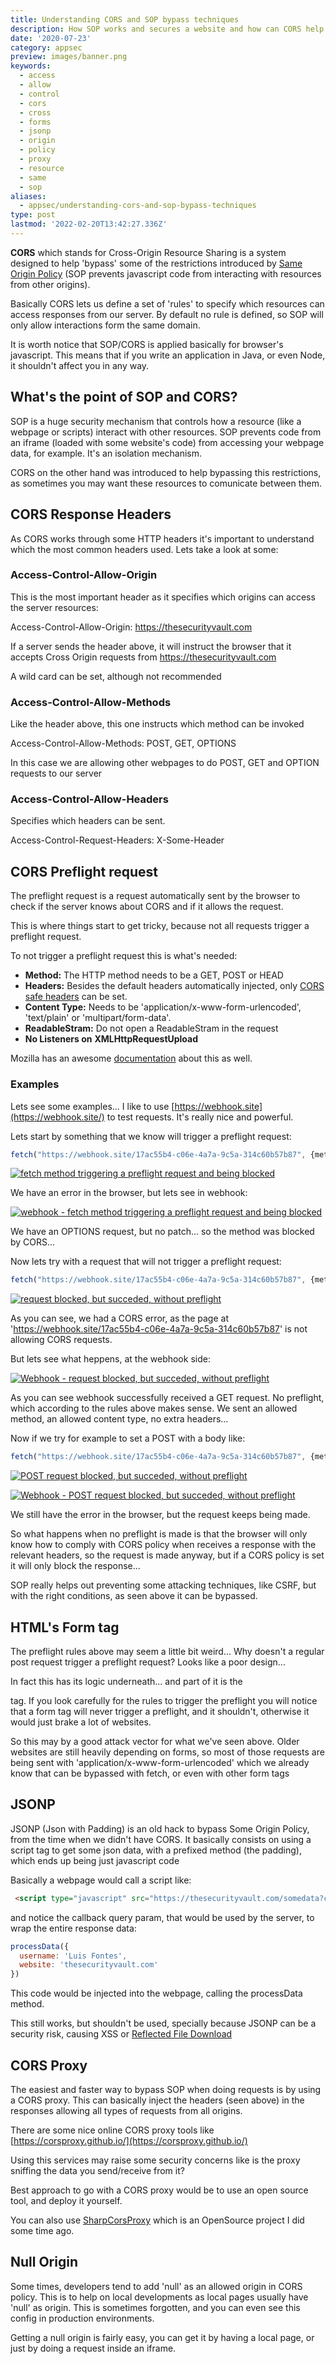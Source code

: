 ```yaml
---
title: Understanding CORS and SOP bypass techniques
description: How SOP works and secures a website and how can CORS help us creating more dynamic applications, by bypassing some SOP restrictions
date: '2020-07-23'
category: appsec
preview: images/banner.png
keywords:
  - access
  - allow
  - control
  - cors
  - cross
  - forms
  - jsonp
  - origin
  - policy
  - proxy
  - resource
  - same
  - sop
aliases:
  - appsec/understanding-cors-and-sop-bypass-techniques
type: post
lastmod: '2022-02-20T13:42:27.336Z'
---
```


**CORS** which stands for Cross-Origin Resource Sharing is a system designed to help 'bypass' some of the restrictions introduced by [Same Origin Policy](https://developer.mozilla.org/en-US/docs/Web/Security/Same-origin_policy) (SOP prevents javascript code from interacting with resources from other origins).

Basically CORS lets us define a set of 'rules' to specify which resources can access responses from our server. By default no rule is defined, so SOP will only allow interactions form the same domain.

It is worth notice that SOP/CORS is applied basically for browser's javascript. This means that if you write an application in Java, or even Node, it shouldn't affect you in any way.

## What's the point of SOP and CORS?

SOP is a huge security mechanism that controls how a resource (like a webpage or scripts) interact with other resources. SOP prevents code from an iframe (loaded with some website's code) from accessing your webpage data, for example. It's an isolation mechanism.

CORS on the other hand was introduced to help bypassing this restrictions, as sometimes you may want these resources to comunicate between them.

## CORS Response Headers

As CORS works through some HTTP headers it's important to understand which the most common headers used. Lets take a look at some:

### Access-Control-Allow-Origin

This is the most important header as it specifies which origins can access the server resources:

Access-Control-Allow-Origin: <https://thesecurityvault.com>

If a server sends the header above, it will instruct the browser that it accepts Cross Origin requests from <https://thesecurityvault.com>

A wild card can be set, although not recommended

### Access-Control-Allow-Methods

Like the header above, this one instructs which method can be invoked

Access-Control-Allow-Methods: POST, GET, OPTIONS

In this case we are allowing other webpages to do POST, GET and OPTION requests to our server

### Access-Control-Allow-Headers

Specifies which headers can be sent.

Access-Control-Request-Headers: X-Some-Header

## CORS Preflight request

The preflight request is a request automatically sent by the browser to check if the server knows about CORS and if it allows the request.

This is where things start to get tricky, because not all requests trigger a preflight request.

To not trigger a preflight request this is what's needed:

- **Method:** The HTTP method needs to be a GET, POST or HEAD
- **Headers:** Besides the default headers automatically injected, only [CORS safe headers](https://fetch.spec.whatwg.org/#cors-safelisted-request-header) can be set.
- **Content Type:** Needs to be 'application/x-www-form-urlencoded', 'text/plain' or 'multipart/form-data'.
- **ReadableStram:** Do not open a ReadableStram in the request
- **No Listeners on** **XMLHttpRequestUpload**

Mozilla has an awesome [documentation](https://developer.mozilla.org/en-US/docs/Web/HTTP/CORS#Simple_requests) about this as well.

### Examples

Lets see some examples... I like to use [https://webhook.site](https://webhook.site/) to test requests. It's really nice and powerful.

Lets start by something that we know will trigger a preflight request:

```ts
fetch("https://webhook.site/17ac55b4-c06e-4a7a-9c5a-314c60b57b87", {method: 'PATCH', headers: {'content-type': 'text/plain'}, body: 'thesecurityvault'}).then(r => console.log(r.body)).catch(() => console.log("failed"))
```

[![fetch method triggering a preflight request and being blocked](images/image-6.png)](images/image-6.png)

We have an error in the browser, but lets see in webhook:

[![webhook - fetch method triggering a preflight request and being blocked](images/image-7-1024x465.png)](images/image-7-1024x465.png)

We have an OPTIONS request, but no patch... so the method was blocked by CORS...

Now lets try with a request that will not trigger a preflight request:

```ts
fetch("https://webhook.site/17ac55b4-c06e-4a7a-9c5a-314c60b57b87", {method: 'GET', headers: {'content-type': 'text/plain'}}).then(r => console.log("done")).catch(() => console.log("failed"))
```

[![request blocked, but succeded, without preflight](images/image.png)](images/image.png)

As you can see, we had a CORS error, as the page at 'https://webhook.site/17ac55b4-c06e-4a7a-9c5a-314c60b57b87' is not allowing CORS requests.

But lets see what heppens, at the webhook side:

[![Webhook - request blocked, but succeded, without preflight](images/image-1-1024x423.png)](images/image-1-1024x423.png)

As you can see webhook successfully received a GET request. No preflight, which according to the rules above makes sense. We sent an allowed method, an allowed content type, no extra headers...

Now if we try for example to set a POST with a body like:

```ts
fetch("https://webhook.site/17ac55b4-c06e-4a7a-9c5a-314c60b57b87", {method: 'POST', headers: {'content-type': 'text/plain'}, body: 'thesecurityvault'}).then(r => console.log(r.body)).catch(() => console.log("failed"))
```

[![POST request blocked, but succeded, without preflight](images/image-2.png)](images/image-2.png)

[![Webhook - POST request blocked, but succeded, without preflight](images/image-3-1024x468.png)](images/image-3-1024x468.png)

We still have the error in the browser, but the request keeps being made.

So what happens when no preflight is made is that the browser will only know how to comply with CORS policy when receives a response with the relevant headers, so the request is made anyway, but if a CORS policy is set it will only block the response...

SOP really helps out preventing some attacking techniques, like CSRF, but with the right conditions, as seen above it can be bypassed.

## HTML's Form tag

The preflight rules above may seem a little bit weird... Why doesn't a regular post request trigger a preflight request? Looks like a poor design...

In fact this has its logic underneath... and part of it is the <form> tag. If you look carefully for the rules to trigger the preflight you will notice that a form tag will never trigger a preflight, and it shouldn't, otherwise it would just brake a lot of websites.

So this may by a good attack vector for what we've seen above. Older websites are still heavily depending on forms, so most of those requests are being sent with 'application/x-www-form-urlencoded' which we already know that can be bypassed with fetch, or even with other form tags

## JSONP

JSONP (Json with Padding) is an old hack to bypass Some Origin Policy, from the time when we didn't have CORS. It basically consists on using a script tag to get some json data, with a prefixed method (the padding), which ends up being just javascript code

Basically a webpage would call a script like:

```html
 <script type="javascript" src="https://thesecurityvault.com/somedata?callback=processData"></script>
````

and notice the callback query param, that would be used by the server, to wrap the entire response data:

```js
processData({
  username: 'Luis Fontes',
  website: 'thesecurityvault.com'
})
```

This code would be injected into the webpage, calling the processData method.

This still works, but shouldn't be used, specially because JSONP can be a security risk, causing XSS or [Reflected File Download](https://www.trustwave.com/en-us/resources/blogs/spiderlabs-blog/reflected-file-download-a-new-web-attack-vector/)

## CORS Proxy

The easiest and faster way to bypass SOP when doing requests is by using a CORS proxy. This can basically inject the headers (seen above) in the responses allowing all types of requests from all origins.

There are some nice online CORS proxy tools like [https://corsproxy.github.io/](https://corsproxy.github.io/)

Using this services may raise some security concerns like is the proxy sniffing the data you send/receive from it?

Best approach to go with a CORS proxy would be to use an open source tool, and deploy it yourself.

You can also use [SharpCorsProxy](https://github.com/luisfontes19/SharpCorsProxy) which is an OpenSource project I did some time ago.

## Null Origin

Some times, developers tend to add 'null' as an allowed origin in CORS policy. This is to help on local developments as local pages usually have 'null' as origin. This is sometimes forgotten, and you can even see this config in production environments.

Getting a null origin is fairly easy, you can get it by having a local page, or just by doing a request inside an iframe.
